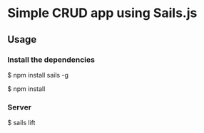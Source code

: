 <h1>Simple CRUD app using Sails.js</h1>

<h2>Usage</h2>

<h3>Install the dependencies</h3>

<p>$ npm install sails -g</p>

<p>$ npm install</p>

<h3>Server</h3>

<p>$ sails lift</p>